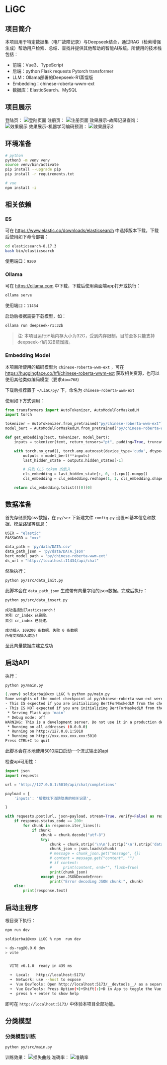 # LiGC

## 项目简介

本项目用于特定数据集（电厂故障记录）与Deepseek结合，通过RAG（检索增强生成）帮助用户检索、总结、查找并提供其他帮助的智能AI系统。所使用的技术栈包括：

- 前端：Vue3、TypeScript
- 后端：python Flask requests Pytorch transformer
- LLM：Ollama部署的Deepseek-R1蒸馏版
- Embedding：chinese-roberta-wwm-ext
- 数据库：ElasticSearch、MySQL

## 项目展示
登陆页：
![登陆页面](./related_files/login.png)
注册页：
![注册页面](./related_files/register.png)
效果展示-故障记录查询：
![效果展示](./related_files/show.jpg)
效果展示-机器学习编码预测：
![效果展示2](./related_files/show2.jpg)
## 环境准备

```bash
# python
python3 -m venv venv
source venv/bin/activate
pip install --upgrade pip
pip install -r requirements.txt

# vue
npm install -i
```

## 相关依赖

### ES

可在 https://www.elastic.co/downloads/elasticsearch 中选择版本下载。下载后使用如下命令部署：

```bash
cd elasticsearch-8.17.3
bash bin/elasticsearch
```

使用端口：`9200`

### Ollama

可在 https://ollama.com 中下载，下载后使用桌面端app打开或执行：

```bash
ollama serve
```

使用端口：`11434`

启动后根据需要下载模型，如：
```bash
ollama run deepseek-r1:32b
```

> 注: 本项目运行环境内存大小为32G，受到内存限制，目前至多只能支持deepseek-r1的32B蒸馏版。
### Embedding Model

本项目所使用的编码模型为 `chinese-roberta-wwm-ext` ，可在 https://huggingface.co/hfl/chinese-roberta-wwm-ext
获取相关资源，也可以使用其他类似编码模型（要求`dim=768`)

下载后推荐置于 `~/LiGC/py/` 下，命名为 `chinese-roberta-wwm-ext`

使用如下方式调用：
```python
from transformers import AutoTokenizer, AutoModelForMaskedLM
import torch

tokenizer = AutoTokenizer.from_pretrained("py/chinese-roberta-wwm-ext")
model_bert = AutoModelForMaskedLM.from_pretrained("py/chinese-roberta-wwm-ext", output_hidden_states=True)

def get_embedding(text, tokenizer, model_bert):
    inputs = tokenizer(text, return_tensors="pt", padding=True, truncation=True, max_length=256)

    with torch.no_grad(), torch.amp.autocast(device_type='cuda', dtype=torch.float16):
        outputs = model_bert(**inputs)
        last_hidden_state = outputs.hidden_states[-1]

        # 只取 CLS token 的嵌入
        cls_embedding = last_hidden_state[:, 0, :].cpu().numpy()
        cls_embedding = cls_embedding.reshape(1, 1, cls_embedding.shape[1])  # Reshape

    return cls_embedding.tolist()[0][0]
```
## 数据准备

首先存储原始csv数据，在 `py/scr` 下新建文件 `config.py` 设置es基本信息和数据、模型路径等信息：
```python config.py
USER = "elastic"
PASSWORD = "xxx"

data_path = 'py/data/DATA.csv'
data_path_json = 'py/data/DATA.json'
bert_model_path = 'py/chinese-roberta-wwm-ext'
ds_url = "http://localhost:11434/api/chat"
```
然后执行：
```bash
python py/src/data_init.py
```

此脚本会在 `data_path_json` 生成带有向量字段的json数据。完成后执行：

```bash
python py/src/data_insert.py
```

```text
成功连接到Elasticsearch！
索引 cr_index 已删除。
索引 cr_index 已创建。

成功插入 109200 条数据，失败 0 条数据
所有文档插入成功！
```

至此向量数据库建立成功

## 启动API

执行：
```bash
python py/main.py
```

```bash
(.venv) soldierbai@xxx LiGC % python py/main.py
Some weights of the model checkpoint at py/chinese-roberta-wwm-ext were not used when initializing BertForMaskedLM: ['bert.pooler.dense.bias', 'bert.pooler.dense.weight', 'cls.seq_relationship.bias', 'cls.seq_relationship.weight']
- This IS expected if you are initializing BertForMaskedLM from the checkpoint of a model trained on another task or with another architecture (e.g. initializing a BertForSequenceClassification model from a BertForPreTraining model).
- This IS NOT expected if you are initializing BertForMaskedLM from the checkpoint of a model that you expect to be exactly identical (initializing a BertForSequenceClassification model from a BertForSequenceClassification model).
 * Serving Flask app 'main'
 * Debug mode: off
WARNING: This is a development server. Do not use it in a production deployment. Use a production WSGI server instead.
 * Running on all addresses (0.0.0.0)
 * Running on http://127.0.0.1:5010
 * Running on http://xxx.xxx.xxx.xxx:5010
Press CTRL+C to quit
```
此脚本会在本地使用5010端口启动一个流式输出的api

检查api可用性：
```python
import json
import requests

url = 'http://127.0.0.1:5010/api/chat/completions'

payload = {
    'inputs': '帮我找下消防隐患的相关记录',

}

with requests.post(url, json=payload, stream=True, verify=False) as response:
    if response.status_code == 200:
        for chunk in response.iter_lines():
            if chunk:
                chunk = chunk.decode("utf-8")
                try:
                    chunk = chunk.strip('\n\n').strip('\n').strip('data:').strip(' ')
                    chunk_json = json.loads(chunk)
                    # message = chunk_json.get("message", {})
                    # content = message.get("content", "")
                    # if content:
                    #     print(content, end="", flush=True)
                    print(chunk_json)
                except json.JSONDecodeError:
                    print("Error decoding JSON chunk:", chunk)
    else:
        print(response.text)
```

## 启动主程序
根目录下执行：
```bash
npm run dev
```

```bash
soldierbai@xxx LiGC % npm  run dev                  

> ds-rag@0.0.0 dev
> vite


  VITE v6.1.0  ready in 439 ms

  ➜  Local:   http://localhost:5173/
  ➜  Network: use --host to expose
  ➜  Vue DevTools: Open http://localhost:5173/__devtools__/ as a separate window
  ➜  Vue DevTools: Press Option(⌥)+Shift(⇧)+D in App to toggle the Vue DevTools
  ➜  press h + enter to show help
```

即可在 `http://localhost:5173/` 中体验本项目全部功能。


## 分类模型
### 分类模型训练
```bash
python py/src/main.py
```
训练效果：
![损失曲线](related_files/loss.jpg)
准确率：
![准确率](related_files/acc.jpg)
